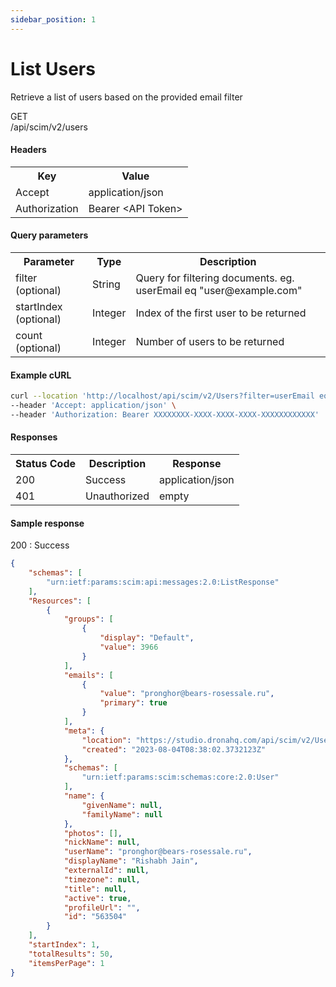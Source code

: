 ```yaml
---
sidebar_position: 1
---
```


# List Users

Retrieve a list of users based on the provided email filter

<div class="apidocs-header">
    <div class="method get">GET</div>
    <div class="endpoint">/api/scim/v2/users</div>
</div>

#### Headers
<table>
    <tr>
        <th>Key</th>
        <th>Value</th>
    </tr>
    <tr>
        <td>Accept</td>
        <td>application/json</td>
    </tr>
    <tr>
        <td>Authorization</td>
        <td>Bearer &lt;API Token&gt;</td>
    </tr>
</table>

#### Query parameters

<table>
    <tr>
        <th>Parameter</th>
        <th>Type</th>
        <th>Description</th>
    </tr>
    <tr>
        <td>filter (optional)</td>
        <td>String</td>
        <td>Query for filtering documents. eg. userEmail eq "user@example.com"</td>
    </tr>
    <tr>
        <td>startIndex (optional)</td>
        <td>Integer</td>
        <td>Index of the first user to be returned</td>
    </tr>
    <tr>
        <td>count (optional)</td>
        <td>Integer</td>
        <td>Number of users to be returned</td>
    </tr>
</table>

#### Example cURL

```bash
curl --location 'http://localhost/api/scim/v2/Users?filter=userEmail eq "pronghor@bears-rosessale.ru"&startIndex=0&count=10' \
--header 'Accept: application/json' \
--header 'Authorization: Bearer XXXXXXXX-XXXX-XXXX-XXXX-XXXXXXXXXXXX'
```

#### Responses
<table>
    <tr>
        <th>Status Code</th>
        <th>Description</th>
        <th>Response</th>
    </tr>
    <tr>
        <td>200</td>
        <td>Success</td>
        <td>application/json</td>
    </tr>
        <tr>
        <td>401</td>
        <td>Unauthorized</td>
        <td>empty</td>
    </tr>
</table>

#### Sample response

200 : Success

```json
{
    "schemas": [
        "urn:ietf:params:scim:api:messages:2.0:ListResponse"
    ],
    "Resources": [
        {
            "groups": [
                {
                    "display": "Default",
                    "value": 3966
                }
            ],
            "emails": [
                {
                    "value": "pronghor@bears-rosessale.ru",
                    "primary": true
                }
            ],
            "meta": {
                "location": "https://studio.dronahq.com/api/scim/v2/Users/563504",
                "created": "2023-08-04T08:38:02.3732123Z"
            },
            "schemas": [
                "urn:ietf:params:scim:schemas:core:2.0:User"
            ],
            "name": {
                "givenName": null,
                "familyName": null
            },
            "photos": [],
            "nickName": null,
            "userName": "pronghor@bears-rosessale.ru",
            "displayName": "Rishabh Jain",
            "externalId": null,
            "timezone": null,
            "title": null,
            "active": true,
            "profileUrl": "",
            "id": "563504"
        }
    ],
    "startIndex": 1,
    "totalResults": 50,
    "itemsPerPage": 1
}
```
